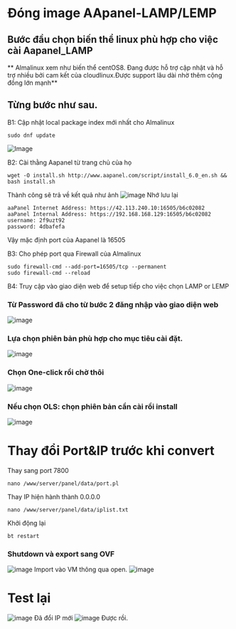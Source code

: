 # Đóng image AApanel-LAMP/LEMP
## Bước đầu chọn biến thể linux phù hợp cho việc cài Aapanel_LAMP

** Almalinux xem như biến thể centOS8. Đang được hỗ trợ cập nhật và hỗ trợ nhiều bởi cam kết của cloudlinux.Được support lâu dài nhờ thêm cộng đồng lớn mạnh**

## Từng bước như sau.

B1: Cập nhật local package index mới nhất cho Almalinux

```
sudo dnf update
```

![Image](https://github.com/user-attachments/assets/c370298a-e0c4-4493-b8dc-ce918a75acba)

B2: Cài thằng Aapanel từ trang chủ của họ
```
wget -O install.sh http://www.aapanel.com/script/install_6.0_en.sh && bash install.sh
```
Thành công sẽ trả về kết quả như ảnh
![image](https://github.com/user-attachments/assets/7d194693-1c68-49fc-8ce1-0635d2fd8950)
Nhớ lưu lại
```
aaPanel Internet Address: https://42.113.240.10:16505/b6c02082
aaPanel Internal Address: https://192.168.168.129:16505/b6c02082
username: 2f9uzt92
password: 4dbafefa
```
Vậy mặc định port của Aapanel là 16505

B3: Cho phép port qua Firewall của Almalinux
```
sudo firewall-cmd --add-port=16505/tcp --permanent
sudo firewall-cmd --reload
```
B4: Truy cập vào giao diện web để setup tiếp cho việc chọn LAMP or LEMP
### Từ Password đã cho từ bước 2 đăng nhập vào giao diện web
![image](https://github.com/user-attachments/assets/ca2e991b-d4b9-4b05-b589-ff7210248379)

### Lựa chọn phiên bản phù hợp cho mục tiêu cài đặt.
![image](https://github.com/user-attachments/assets/285d252a-5ea9-49df-867a-8ef90dcc8317)

### Chọn One-click rồi chờ thôi
![image](https://github.com/user-attachments/assets/a443e73c-9e61-4902-acfd-1ac8ebbf1c7a)

### Nếu chọn OLS: chọn phiên bản cần cài rồi install
![image](https://github.com/user-attachments/assets/fb644712-749a-46b7-98cd-5754c1e0ce7f)

# Thay đổi Port&IP trước khi convert
Thay sang port 7800
```
nano /www/server/panel/data/port.pl
```
Thay IP hiện hành thành 0.0.0.0
```
nano /www/server/panel/data/iplist.txt
```
Khởi động lại
```
bt restart
```
### Shutdown và export sang OVF
![image](https://github.com/user-attachments/assets/f2d15c8a-8727-4a98-80fd-58bae2d1fe40)
Import vào VM thông qua open.
![image](https://github.com/user-attachments/assets/93e4737d-7373-49e0-92d0-ee1c5ba0c902)

# Test lại 
![image](https://github.com/user-attachments/assets/8242ea9d-3caf-4a9f-8e22-c60f4a84a36c)
Đã đổi IP mới 
![image](https://github.com/user-attachments/assets/97cc0723-3a30-4da8-8667-36136e63444f)
Được rồi.



